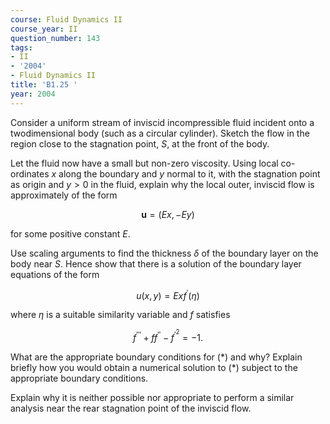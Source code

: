 ```yaml
---
course: Fluid Dynamics II
course_year: II
question_number: 143
tags:
- II
- '2004'
- Fluid Dynamics II
title: 'B1.25 '
year: 2004
---
```



Consider a uniform stream of inviscid incompressible fluid incident onto a twodimensional body (such as a circular cylinder). Sketch the flow in the region close to the stagnation point, $S$, at the front of the body.

Let the fluid now have a small but non-zero viscosity. Using local co-ordinates $x$ along the boundary and $y$ normal to it, with the stagnation point as origin and $y>0$ in the fluid, explain why the local outer, inviscid flow is approximately of the form

$$\mathbf{u}=(E x,-E y)$$

for some positive constant $E$.

Use scaling arguments to find the thickness $\delta$ of the boundary layer on the body near $S$. Hence show that there is a solution of the boundary layer equations of the form

$$u(x, y)=E x f^{\prime}(\eta)$$

where $\eta$ is a suitable similarity variable and $f$ satisfies

$$f^{\prime \prime \prime}+f f^{\prime \prime}-f^{\prime^{2}}=-1 .$$

What are the appropriate boundary conditions for $(*)$ and why? Explain briefly how you would obtain a numerical solution to $(*)$ subject to the appropriate boundary conditions.

Explain why it is neither possible nor appropriate to perform a similar analysis near the rear stagnation point of the inviscid flow.